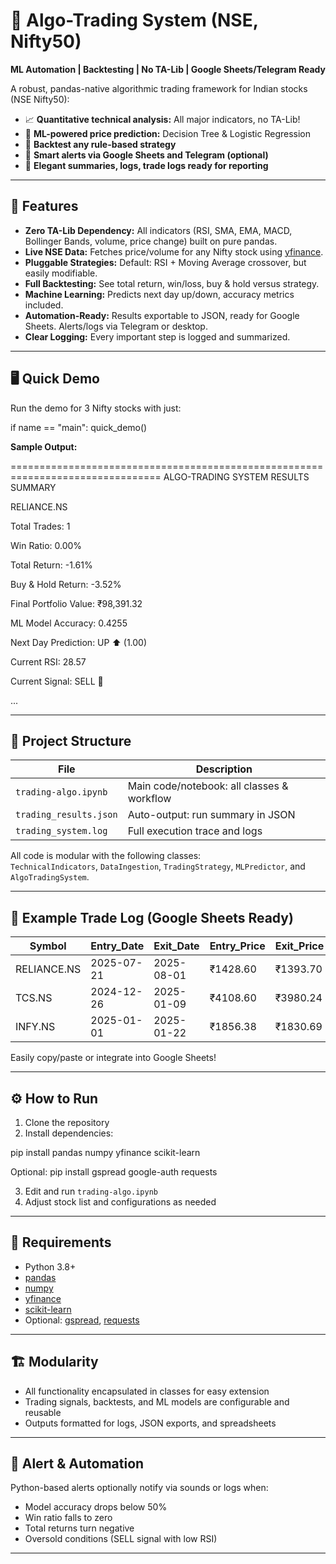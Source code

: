 # 🚀 Algo-Trading System (NSE, Nifty50)  
**ML Automation | Backtesting | No TA-Lib | Google Sheets/Telegram Ready**

A robust, pandas-native algorithmic trading framework for Indian stocks (NSE Nifty50):

- 📈 **Quantitative technical analysis:** All major indicators, no TA-Lib!  
- 🤖 **ML-powered price prediction:** Decision Tree & Logistic Regression  
- 🔗 **Backtest any rule-based strategy**  
- 📢 **Smart alerts via Google Sheets and Telegram (optional)**  
- 📝 **Elegant summaries, logs, trade logs ready for reporting**  

---

## 🎯 Features

- **Zero TA-Lib Dependency:** All indicators (RSI, SMA, EMA, MACD, Bollinger Bands, volume, price change) built on pure pandas.  
- **Live NSE Data:** Fetches price/volume for any Nifty stock using [yfinance](https://github.com/ranaroussi/yfinance).  
- **Pluggable Strategies:** Default: RSI + Moving Average crossover, but easily modifiable.  
- **Full Backtesting:** See total return, win/loss, buy & hold versus strategy.  
- **Machine Learning:** Predicts next day up/down, accuracy metrics included.  
- **Automation-Ready:** Results exportable to JSON, ready for Google Sheets. Alerts/logs via Telegram or desktop.  
- **Clear Logging:** Every important step is logged and summarized.  

---

## 🖥️ Quick Demo

Run the demo for 3 Nifty stocks with just:

if name == "main":
quick_demo()

**Sample Output:**

================================================================================
ALGO-TRADING SYSTEM RESULTS SUMMARY

RELIANCE.NS

Total Trades: 1

Win Ratio: 0.00%

Total Return: -1.61%

Buy & Hold Return: -3.52%

Final Portfolio Value: ₹98,391.32

ML Model Accuracy: 0.4255

Next Day Prediction: UP ⬆️ (1.00)

Current RSI: 28.57

Current Signal: SELL 🔴

...

---

## 📁 Project Structure

| File                 | Description                               |
|----------------------|-------------------------------------------|
| `trading-algo.ipynb` | Main code/notebook: all classes & workflow |
| `trading_results.json` | Auto-output: run summary in JSON          |
| `trading_system.log` | Full execution trace and logs             |

All code is modular with the following classes:  
`TechnicalIndicators`, `DataIngestion`, `TradingStrategy`, `MLPredictor`, and `AlgoTradingSystem`.

---

## 🚦 Example Trade Log (Google Sheets Ready)

| Symbol      | Entry_Date | Exit_Date | Entry_Price | Exit_Price | PnL%  |
|-------------|-------------|-----------|-------------|------------|--------|
| RELIANCE.NS | 2025-07-21  | 2025-08-01| ₹1428.60    | ₹1393.70   | -2.44% |
| TCS.NS      | 2024-12-26  | 2025-01-09| ₹4108.60    | ₹3980.24   | -3.12% |
| INFY.NS     | 2025-01-01  | 2025-01-22| ₹1856.38    | ₹1830.69   | -1.38% |

Easily copy/paste or integrate into Google Sheets!

---

## ⚙️ How to Run

1. Clone the repository  
2. Install dependencies:

pip install pandas numpy yfinance scikit-learn

Optional:
pip install gspread google-auth requests

3. Edit and run `trading-algo.ipynb`  
4. Adjust stock list and configurations as needed  

---

## 🧩 Requirements

- Python 3.8+  
- [pandas](https://pandas.pydata.org/)  
- [numpy](https://numpy.org/)  
- [yfinance](https://github.com/ranaroussi/yfinance)  
- [scikit-learn](https://scikit-learn.org/)  
- Optional: [gspread](https://docs.gspread.org/), [requests](https://docs.python-requests.org/)  

---

## 🏗️ Modularity

- All functionality encapsulated in classes for easy extension  
- Trading signals, backtests, and ML models are configurable and reusable  
- Outputs formatted for logs, JSON exports, and spreadsheets  

---

## 📢 Alert & Automation

Python-based alerts optionally notify via sounds or logs when:

- Model accuracy drops below 50%  
- Win ratio falls to zero  
- Total returns turn negative  
- Oversold conditions (SELL signal with low RSI)  

---
